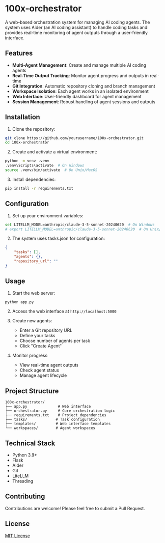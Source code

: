 # 100x-orchestrator

A web-based orchestration system for managing AI coding agents. The system uses Aider (an AI coding assistant) to handle coding tasks and provides real-time monitoring of agent outputs through a user-friendly interface.

## Features

- **Multi-Agent Management**: Create and manage multiple AI coding agents
- **Real-Time Output Tracking**: Monitor agent progress and outputs in real-time
- **Git Integration**: Automatic repository cloning and branch management
- **Workspace Isolation**: Each agent works in an isolated environment
- **Web Interface**: User-friendly dashboard for agent management
- **Session Management**: Robust handling of agent sessions and outputs

## Installation

1. Clone the repository:
```bash
git clone https://github.com/yourusername/100x-orchestrator.git
cd 100x-orchestrator
```

2. Create and activate a virtual environment:
```bash
python -m venv .venv
.venv\Scripts\activate  # On Windows
source .venv/bin/activate  # On Unix/MacOS
```

3. Install dependencies:
```bash
pip install -r requirements.txt
```

## Configuration

1. Set up your environment variables:
```bash
set LITELLM_MODEL=anthropic/claude-3-5-sonnet-20240620  # On Windows
# export LITELLM_MODEL=anthropic/claude-3-5-sonnet-20240620  # On Unix/MacOS
```

2. The system uses tasks.json for configuration:
```json
{
    "tasks": [],
    "agents": {},
    "repository_url": ""
}
```

## Usage

1. Start the web server:
```bash
python app.py
```

2. Access the web interface at `http://localhost:5000`

3. Create new agents:
   - Enter a Git repository URL
   - Define your tasks
   - Choose number of agents per task
   - Click "Create Agent"

4. Monitor progress:
   - View real-time agent outputs
   - Check agent status
   - Manage agent lifecycle

## Project Structure

```
100x-orchestrator/
├── app.py              # Web interface
├── orchestrator.py     # Core orchestration logic
├── requirements.txt    # Project dependencies
├── tasks/             # Task configuration
├── templates/         # Web interface templates
└── workspaces/        # Agent workspaces
```

## Technical Stack

- Python 3.8+
- Flask
- Aider
- Git
- LiteLLM
- Threading

## Contributing

Contributions are welcome! Please feel free to submit a Pull Request.

## License

[MIT License](LICENSE)
